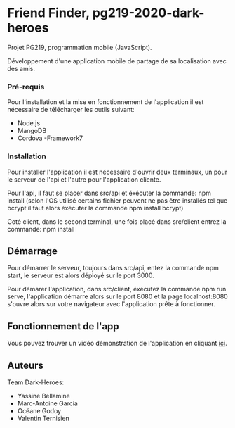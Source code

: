# Friend Finder, pg219-2020-dark-heroes

Projet PG219, programmation mobile (JavaScript).

Développement d'une application mobile de partage de sa localisation avec des amis.


### Pré-requis

Pour l'installation et la mise en fonctionnement de l'application il est nécessaire de télécharger les outils suivant:

- Node.js
- MangoDB
- Cordova
-Framework7

### Installation

Pour installer l'application il est nécessaire d'ouvrir deux terminaux, un pour le serveur de l'api et l'autre pour l'application cliente.

Pour l'api, il faut se placer dans src/api et éxécuter la commande: npm install (selon l'OS utilisé certains fichier peuvent ne pas être installés tel que bcrypt il faut alors éxécuter la commande npm install bcrypt)

Coté client, dans le second terminal, une fois placé dans src/client entrez la commande: npm install

## Démarrage

Pour démarrer le serveur, toujours dans src/api, entez la commande npm start, le serveur est alors déployé sur le port 3000.

Pour démarer l'application, dans src/client, éxécutez la commande npm run serve, l'application démarre alors sur le port 8080 et la page localhost:8080 s'ouvre alors sur votre navigateur avec l'application prête à fonctionner.

## Fonctionnement de l'app

Vous pouvez trouver un vidéo démonstration de l'application en cliquant [ici](https://www.youtube.com/watch?v=h624ghRCrwU&t=3s).


## Auteurs

Team Dark-Heroes:

- Yassine Bellamine
- Marc-Antoine Garcia
- Océane Godoy
- Valentin Ternisien
